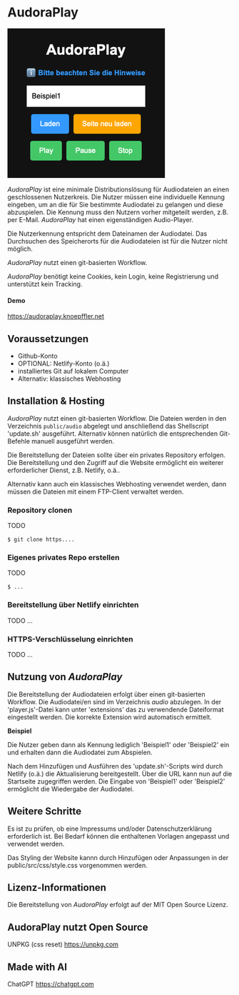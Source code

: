 # AudoraPlay

![Screenshot](screen.png)

_AudoraPlay_ ist eine minimale Distributionslösung für Audiodateien an einen geschlossenen Nutzerkreis. Die Nutzer müssen eine individuelle Kennung eingeben, um an die für Sie bestimmte Audiodatei zu gelangen und diese abzuspielen. Die Kennung muss den Nutzern vorher mitgeteilt werden, z.B. per E-Mail. _AudoraPlay_ hat einen eigenständigen Audio-Player.

Die Nutzerkennung entspricht dem Dateinamen der Audiodatei. Das Durchsuchen des Speicherorts für die Audiodateien ist für die Nutzer nicht möglich. 

_AudoraPlay_ nutzt einen git-basierten Workflow. 

_AudoraPlay_ benötigt keine Cookies, kein Login, keine Registrierung und unterstützt kein Tracking. 

#### Demo

https://audoraplay.knoepffler.net

## Voraussetzungen

- Github-Konto
- OPTIONAL: Netlify-Konto (o.ä.)
- installiertes Git auf lokalem Computer
- Alternativ: klassisches Webhosting

## Installation & Hosting

_AudoraPlay_ nutzt einen git-basierten Workflow. Die Dateien werden in den Verzeichnis `public/audio` abgelegt und anschließend das Shellscript 'update.sh' ausgeführt. Alternativ können natürlich die entsprechenden Git-Befehle manuell ausgeführt werden.

Die Bereitstellung der Dateien sollte über ein privates Repository erfolgen. Die Bereitstellung und den Zugriff auf die Website ermöglicht ein weiterer erforderlicher Dienst, z.B. Netlify, o.ä..

Alternativ kann auch ein klassisches Webhosting verwendet werden, dann müssen die Dateien mit einem FTP-Client verwaltet werden.

### Repository clonen

TODO

    $ git clone https....

### Eigenes privates Repo erstellen

TODO

    $ ...

### Bereitstellung über Netlify einrichten

TODO ...

### HTTPS-Verschlüsselung einrichten

TODO ...

## Nutzung von _AudoraPlay_

Die Bereitstellung der Audiodateien erfolgt über einen git-basierten Workflow. Die Audiodatei/en sind im Verzeichnis _audio_ abzulegen. In der 'player.js'-Datei kann unter 'extensions' das zu verwendende Dateiformat eingestellt werden. Die korrekte Extension wird automatisch ermittelt.

**Beispiel**

Die Nutzer geben dann als Kennung lediglich 'Beispiel1' oder 'Beispiel2' ein und erhalten dann die Audiodatei zum Abspielen.

Nach dem Hinzufügen und Ausführen des 'update.sh'-Scripts wird durch Netlify (o.ä.) die Aktualisierung bereitgestellt. Über die URL kann nun auf die Startseite zugegriffen werden. Die Eingabe von 'Beispiel1' oder 'Beispiel2' ermöglicht die Wiedergabe der Audiodatei.

## Weitere Schritte

Es ist zu prüfen, ob eine Impressums und/oder Datenschutzerklärung erforderlich ist. Bei Bedarf können die enthaltenen Vorlagen angepasst und verwendet werden.

Das Styling der Website kannn durch Hinzufügen oder Anpassungen in der public/src/css/style.css vorgenommen werden.


## Lizenz-Informationen

Die Bereitstellung von _AudoraPlay_ erfolgt auf der MIT Open Source Lizenz.

## AudoraPlay nutzt Open Source

UNPKG (css reset)
https://unpkg.com

##  Made with AI

ChatGPT
https://chatgpt.com
